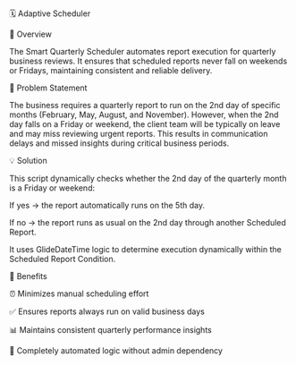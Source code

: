 🗓️ Adaptive Scheduler

📘 Overview

The Smart Quarterly Scheduler automates report execution for quarterly business reviews. It ensures that scheduled reports never fall on weekends or Fridays, maintaining consistent and reliable delivery.

🧩 Problem Statement

The business requires a quarterly report to run on the 2nd day of specific months (February, May, August, and November). However, when the 2nd day falls on a Friday or weekend, the client team will be typically on leave and may miss reviewing urgent reports.
This results in communication delays and missed insights during critical business periods.

💡 Solution

This script dynamically checks whether the 2nd day of the quarterly month is a Friday or weekend:

If yes → the report automatically runs on the 5th day.

If no → the report runs as usual on the 2nd day through another Scheduled Report.

It uses GlideDateTime logic to determine execution dynamically within the Scheduled Report Condition.

🚀 Benefits

⏰ Minimizes manual scheduling effort

✅ Ensures reports always run on valid business days

📊 Maintains consistent quarterly performance insights

🔁 Completely automated logic without admin dependency

